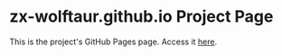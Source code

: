 #  zx-wolftaur.github.io Project Page
This is the project's GitHub Pages page.  Access it [here](https://zx-wolftaur.github.io/mtn-rapture/).
